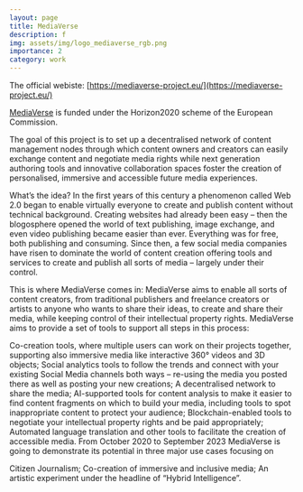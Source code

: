 ```yaml
---
layout: page
title: MediaVerse
description: f
img: assets/img/logo_mediaverse_rgb.png
importance: 2
category: work
---
```





The official webiste: [https://mediaverse-project.eu/](https://mediaverse-project.eu/)

[MediaVerse](https://mediaverse-project.eu/) is funded under the Horizon2020 scheme of the European Commission.

The goal of this project is to set up a decentralised network of content management nodes through which content owners and creators can easily exchange content and negotiate media rights while next generation authoring tools and innovative collaboration spaces foster the creation of personalised, immersive and accessible future media experiences.

What’s the idea?
In the first years of this century a phenomenon called Web 2.0 began to enable virtually everyone to create and publish content without technical background. Creating websites had already been easy – then the blogosphere opened the world of text publishing, image exchange, and even video publishing became easier than ever. Everything was for free, both publishing and consuming. Since then, a few social media companies have risen to dominate the world of content creation offering tools and services to create and publish all sorts of media – largely under their control.

This is where MediaVerse comes in: MediaVerse aims to enable all sorts of content creators, from traditional publishers and freelance creators or artists to anyone who wants to share their ideas, to create and share their media, while keeping control of their intellectual property rights. MediaVerse aims to provide a set of tools to support all steps in this process:

Co-creation tools, where multiple users can work on their projects together, supporting also immersive media like interactive 360° videos and 3D objects;
Social analytics tools to follow the trends and connect with your existing Social Media channels both ways – re-using the media you posted there as well as posting your new creations;
A decentralised network to share the media;
AI-supported tools for content analysis to make it easier to find content fragments on which to build your media, including tools to spot inappropriate content to protect your audience;
Blockchain-enabled tools to negotiate your intellectual property rights and be paid appropriately;
Automated language translation and other tools to facilitate the creation of accessible media.
From October 2020 to September 2023 MediaVerse is going to demonstrate its potential in three major use cases focusing on

Citizen Journalism;
Co-creation of immersive and inclusive media;
An artistic experiment under the headline of “Hybrid Intelligence”.

